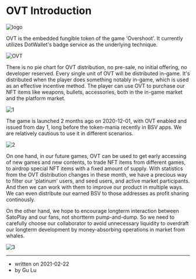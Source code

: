 # OVT Introduction

![logo](logo.png)

OVT is the embedded fungible token of the game 'Overshoot'. It currently utilizes DotWallet's badge service as the underlying technique. 

![OVT](ovt.png)

There is no pie chart for OVT distribution, no pre-sale, no initial offering, no developer reserved. Every single unit of OVT will be distributed in-game. It's distributed when the player does something notably in-game, which is used as an effective incentive method. The player can use OVT to purchase our NFT items like weapons, bullets, accessories, both in the in-game market and the platform market.

![1](1.jpg)

The game is launched 2 months ago on 2020-12-01, with OVT enabled and issued from day 1, long before the token-mania recently in BSV apps. We are relatively cautious to use it in different scenarios. 

![2](2.jpg)

On one hand, in our future games, OVT can be used to get early accessing of new games and new contents, to trade NFT items from different games, to airdrop special NFT items with a fixed amount of supply. With statistics from the OVT distribution changes in these month, we have a precious way to filter our 'platinum' users, and seed users, and active market participants. And then we can work with them to improve our product in multiple ways. We can even distribute our earned BSV to those addresses as profit sharing continously.

On the other hand, we hope to encourage longterm interaction between SatoPlay and our fans, not shortterm pump-and-dump. So we need to carefully choose our collaborator to avoid unnecessary liquidity to overdraft our longterm development by money-absorbing operations in market from whales.

![3](3.jpg)

----------------------

- written on 2021-02-22 
- by Gu Lu

